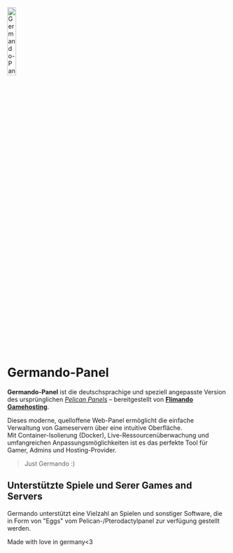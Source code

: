 <img width="20%" src="https://flimando.com/logo.png" alt="Germando-Panel Logo">

# Germando-Panel

**Germando-Panel** ist die deutschsprachige und speziell angepasste Version des ursprünglichen [*Pelican Panels*](https://github.com/pelican-dev/panel) – bereitgestellt von [**Flimando Gamehosting**](https://flimando.com/).

Dieses moderne, quelloffene Web-Panel ermöglicht die einfache Verwaltung von Gameservern über eine intuitive Oberfläche.  
Mit Container-Isolierung (Docker), Live-Ressourcenüberwachung und umfangreichen Anpassungsmöglichkeiten ist es das perfekte Tool für Gamer, Admins und Hosting-Provider.

> Just Germando :)

## Unterstützte Spiele und Serer Games and Servers

Germando unterstützt eine Vielzahl an Spielen und sonstiger Software, die in Form von "Eggs" vom Pelican-/Pterodactylpanel zur verfügung gestellt werden.

Made with love in germany<3

